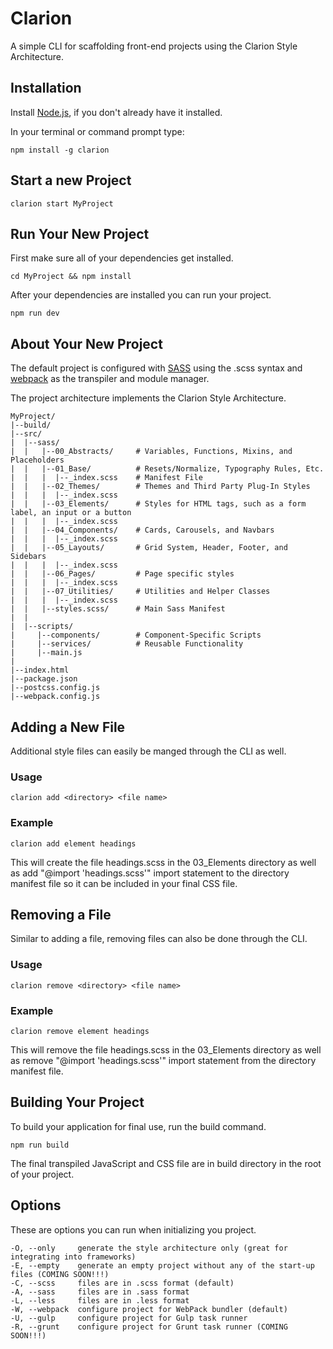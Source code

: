 # Clarion

A simple CLI for scaffolding front-end projects using the Clarion Style Architecture.

## Installation

Install [Node.js](https://nodejs.org/en/), if you don't already have it installed.

In your terminal or command prompt type:

    npm install -g clarion


## Start a new Project
    clarion start MyProject


## Run Your New Project
First make sure all of your dependencies get installed.

    cd MyProject && npm install

After your dependencies are installed you can run your project.

    npm run dev

## About Your New Project

The default project is configured with [SASS](http://sass-lang.com/) using the .scss syntax and [webpack](https://webpack.js.org/) as the transpiler and module manager.

The project architecture implements the Clarion Style Architecture.

    MyProject/
    |--build/
    |--src/
    |  |--sass/
    |  |   |--00_Abstracts/     # Variables, Functions, Mixins, and Placeholders
    |  |   |--01_Base/          # Resets/Normalize, Typography Rules, Etc.
    |  |   |  |--_index.scss    # Manifest File
    |  |   |--02_Themes/        # Themes and Third Party Plug-In Styles
    |  |   |  |--_index.scss
    |  |   |--03_Elements/      # Styles for HTML tags, such as a form label, an input or a button
    |  |   |  |--_index.scss
    |  |   |--04_Components/    # Cards, Carousels, and Navbars
    |  |   |  |--_index.scss   
    |  |   |--05_Layouts/       # Grid System, Header, Footer, and Sidebars
    |  |   |  |--_index.scss
    |  |   |--06_Pages/         # Page specific styles
    |  |   |  |--_index.scss
    |  |   |--07_Utilities/     # Utilities and Helper Classes
    |  |   |  |--_index.scss
    |  |   |--styles.scss/      # Main Sass Manifest
    |  |
    |  |--scripts/
    |     |--components/        # Component-Specific Scripts
    |     |--services/          # Reusable Functionality
    |     |--main.js
    |   
    |--index.html
    |--package.json
    |--postcss.config.js
    |--webpack.config.js

## Adding a New File

Additional style files can easily be manged through the CLI as well.

### Usage

    clarion add <directory> <file name>

### Example

    clarion add element headings

This will create the file headings.scss in the 03_Elements directory as well as add "@import 'headings.scss'" import statement to the directory manifest file so it can be included in your final CSS file.

## Removing a File

Similar to adding a file, removing files can also be done through the CLI.

### Usage

    clarion remove <directory> <file name>

### Example

    clarion remove element headings

This will remove the file headings.scss in the 03_Elements directory as well as remove "@import 'headings.scss'" import statement from the directory manifest file.

## Building Your Project

To build your application for final use, run the build command.

    npm run build

The final transpiled JavaScript and CSS file are in build directory in the root of your project.

## Options

These are options you can run when initializing you project.

    -O, --only     generate the style architecture only (great for integrating into frameworks)
    -E, --empty    generate an empty project without any of the start-up files (COMING SOON!!!)
    -C, --scss     files are in .scss format (default)
    -A, --sass     files are in .sass format
    -L, --less     files are in .less format
    -W, --webpack  configure project for WebPack bundler (default)
    -U, --gulp     configure project for Gulp task runner
    -R, --grunt    configure project for Grunt task runner (COMING SOON!!!)
